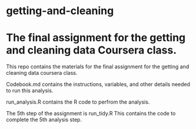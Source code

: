 # getting-and-cleaning
# The final assignment for the getting and cleaning data Coursera class. 

This repo contains the materials for the final assignment for the getting and cleaning data coursera class. 

Codebook.md contains the instructions, variables, and other details needed to run this analysis.

run_analysis.R contains the R code to perfrom the analysis. 

The 5th step of the assignment is run_tidy.R This contains the code to complete the 5th analysis step. 
